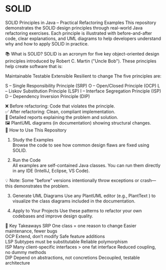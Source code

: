 # SOLID
SOLID Principles in Java – Practical Refactoring Examples
This repository demonstrates the SOLID design principles through real-world Java refactoring exercises. Each principle is illustrated with before-and-after code, clear explanations, and UML diagrams to help developers understand why and how to apply SOLID in practice.

📚 What is SOLID?
SOLID is an acronym for five key object-oriented design principles introduced by Robert C. Martin ("Uncle Bob"). These principles help create software that is:

Maintainable
Testable
Extensible
Resilient to change
The five principles are:

S – Single Responsibility Principle (SRP)
O – Open/Closed Principle (OCP)
L – Liskov Substitution Principle (LSP)
I – Interface Segregation Principle (ISP)
D – Dependency Inversion Principle (DIP)


❌ Before refactoring: Code that violates the principle.  
✅ After refactoring: Clean, compliant implementation.  
📄 Detailed reports explaining the problem and solution.  
🖼️ PlantUML diagrams (in documentation) showing structural changes.  
🚀 How to Use This Repository  
1. Study the Examples  
Browse the code to see how common design flaws are fixed using SOLID.  

2. Run the Code  
All examples are self-contained Java classes. You can run them directly in any IDE (IntelliJ, Eclipse, VS Code).  

💡 Note: Some "before" versions intentionally throw exceptions or crash—this demonstrates the problem.   

3. Generate UML Diagrams
Use any PlantUML editor (e.g., PlantText ) to visualize the class diagrams included in the documentation.

4. Apply to Your Projects
Use these patterns to refactor your own codebases and improve design quality.  

📝 Key Takeaways
SRP
One class = one reason to change
Easier maintenance, fewer bugs  
OCP
Extend, don’t modify
Safe feature additions  
LSP
Subtypes must be substitutable
Reliable polymorphism  
ISP
Many client-specific interfaces > one fat interface
Reduced coupling, no dummy methods  
DIP
Depend on abstractions, not concretions
Decoupled, testable architecture  